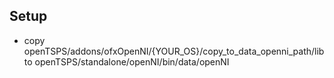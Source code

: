 Setup
------------
* copy openTSPS/addons/ofxOpenNI/{YOUR_OS}/copy_to_data_openni_path/lib to openTSPS/standalone/openNI/bin/data/openNI